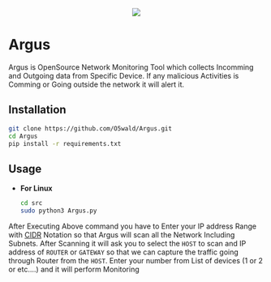 <p align="center">
  <img src="https://cdn-icons-png.flaticon.com/512/1022/1022326.png" />
</p>

# Argus
Argus is OpenSource Network Monitoring Tool which collects Incomming and Outgoing data from Specific Device. If any malicious Activities is Comming or Going outside the network it will alert it.

## Installation
```bash
git clone https://github.com/O5wald/Argus.git
cd Argus
pip install -r requirements.txt
```
## Usage
- **For Linux**
  ```bash
  cd src
  sudo python3 Argus.py
  ```
After Executing Above command you have to Enter your IP address Range with <a href="https://en.wikipedia.org/wiki/Classless_Inter-Domain_Routing">CIDR</a> Notation so that Argus will scan all the Network Including Subnets.
After Scanning it will ask you to select the `HOST` to scan and IP address of `ROUTER` or `GATEWAY` so that we can capture the traffic going through Router from the `HOST`.
Enter your number from List of devices (1 or 2 or etc....) and it will perform Monitoring
